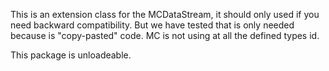 This is an extension class for the MCDataStream, it should only used if you need backward compatibility. But we have tested that is only needed because is "copy-pasted" code. MC is not using at all the defined types id. This package is unloadeable.